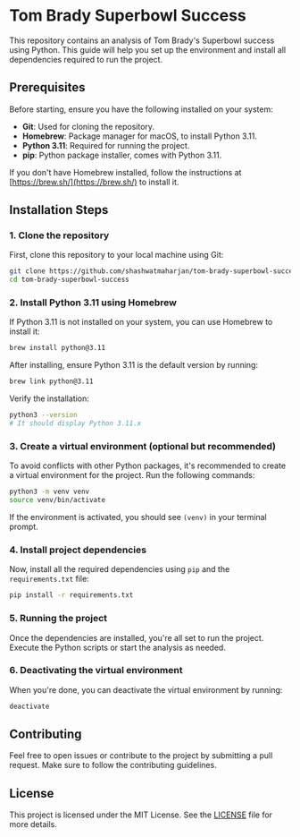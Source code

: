 
# Tom Brady Superbowl Success

This repository contains an analysis of Tom Brady's Superbowl success using Python. This guide will help you set up the environment and install all dependencies required to run the project.

## Prerequisites

Before starting, ensure you have the following installed on your system:

- **Git**: Used for cloning the repository.
- **Homebrew**: Package manager for macOS, to install Python 3.11.
- **Python 3.11**: Required for running the project.
- **pip**: Python package installer, comes with Python 3.11.

If you don't have Homebrew installed, follow the instructions at [https://brew.sh/](https://brew.sh/) to install it.

## Installation Steps

### 1. Clone the repository

First, clone this repository to your local machine using Git:

```bash
git clone https://github.com/shashwatmaharjan/tom-brady-superbowl-success.git
cd tom-brady-superbowl-success
```

### 2. Install Python 3.11 using Homebrew

If Python 3.11 is not installed on your system, you can use Homebrew to install it:

```bash
brew install python@3.11
```

After installing, ensure Python 3.11 is the default version by running:

```bash
brew link python@3.11
```

Verify the installation:

```bash
python3 --version
# It should display Python 3.11.x
```

### 3. Create a virtual environment (optional but recommended)

To avoid conflicts with other Python packages, it's recommended to create a virtual environment for the project. Run the following commands:

```bash
python3 -m venv venv
source venv/bin/activate
```

If the environment is activated, you should see `(venv)` in your terminal prompt.

### 4. Install project dependencies

Now, install all the required dependencies using `pip` and the `requirements.txt` file:

```bash
pip install -r requirements.txt
```

### 5. Running the project

Once the dependencies are installed, you're all set to run the project. Execute the Python scripts or start the analysis as needed.

### 6. Deactivating the virtual environment

When you're done, you can deactivate the virtual environment by running:

```bash
deactivate
```

## Contributing

Feel free to open issues or contribute to the project by submitting a pull request. Make sure to follow the contributing guidelines.

## License

This project is licensed under the MIT License. See the [LICENSE](LICENSE) file for more details.
